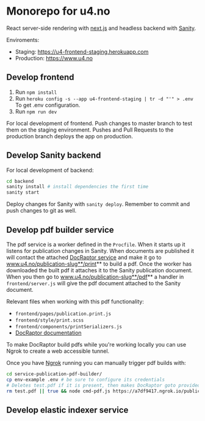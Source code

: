 # Monorepo for u4.no

React server-side rendering with [next.js](https://github.com/zeit/next.js/) and
headless backend with [Sanity](https://sanity.io).

Enviroments:

- Staging: https://u4-frontend-staging.herokuapp.com
- Production: https://www.u4.no

## Develop frontend

1. Run `npm install`
1. Run `heroku config -s --app u4-frontend-staging | tr -d "'" > .env` To get .env configuration.
1. Run `npm run dev`

For local development of frontend. Push changes to master branch to test them on the staging environment. Pushes and Pull Requests to the production branch deploys the app on production.

## Develop Sanity backend

For local development of backend:

```sh
cd backend
sanity install # install dependencies the first time
sanity start
```

Deploy changes for Sanity with `sanity deploy`. Remember to commit and push
changes to git as well.

## Develop pdf builder service

The pdf service is a worker defined in the `Procfile`. When it starts up it listens for publication changes in Sanity. When documents are published it will contact the attached [DocRaptor service](https://elements.heroku.com/addons/docraptor) and make it go to www.u4.no/publication-slug**/print** to build a pdf. Once the worker has downloaded the built pdf it attaches it to the Sanity publication document. When you then go to www.u4.no/publication-slug**/pdf** a handler in `frontend/server.js` will give the pdf document attached to the Sanity document.

Relevant files when working with this pdf functionality:

- `frontend/pages/publication.print.js`
- `frontend/style/print.scss`
- `frontend/components/printSerializers.js`
- [DocRaptor documentation](http://docraptor.com/documentation/style)

To make DocRaptor build pdfs while you're working locally you can use Ngrok to create a web accessible tunnel.

Once you have [Ngrok](https://ngrok.com/) running you can manually trigger pdf builds with:

```sh
cd service-publication-pdf-builder/
cp env-example .env # be sure to configure its credentials
# Deletes test.pdf if it is present, then makes DocRaptor goto provided url and build a pdf.
rm test.pdf || true && node cmd-pdf.js https://a7df9417.ngrok.io/publications/addressing-corruption-risks-in-multi-partner-funds
```

## Develop elastic indexer service
